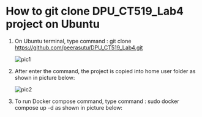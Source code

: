 # How to git clone DPU_CT519_Lab4 project on Ubuntu
1) On Ubuntu terminal, type command : git clone https://github.com/peerasutu/DPU_CT519_Lab4.git

   ![pic1](https://user-images.githubusercontent.com/51110675/183118595-03870ee4-982b-429e-a3e5-5de39b07556b.JPG)
   
2) After enter the command, the project is copied into home user folder as shown in picture below:

   ![pic2](https://user-images.githubusercontent.com/51110675/183119463-2fb3ae0e-a86a-4c85-b5b7-ba36d314bd3d.JPG)
   
3) To run Docker compose command, type command : sudo docker compose up -d as shown in picture below:   


